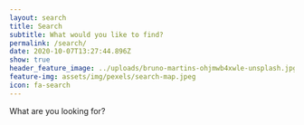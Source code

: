 ```yaml
---
layout: search
title: Search
subtitle: What would you like to find?
permalink: /search/
date: 2020-10-07T13:27:44.896Z
show: true
header_feature_image: ../uploads/bruno-martins-ohjmwb4xwle-unsplash.jpg
feature-img: assets/img/pexels/search-map.jpeg
icon: fa-search
---
```

What are you looking for?